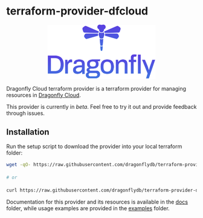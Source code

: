 # terraform-provider-dfcloud

<p align="center">
  <a href="https://dragonflydb.io">
    <img  src="/.github/images/logo-full.svg"
      width="284" border="0" alt="Dragonfly">
  </a>
</p>

Dragonfly Cloud terraform provider is a terraform provider for managing resources in [Dragonfly Cloud](https://dragonflydb.cloud/).

This provider is currently in *beta*. Feel free to try it out and provide feedback through issues.

## Installation

Run the setup script to download the provider into your local terraform folder:

```bash
wget -qO- https://raw.githubusercontent.com/dragonflydb/terraform-provider-dfcloud/refs/heads/main/setup.sh | sh

# or

curl https://raw.githubusercontent.com/dragonflydb/terraform-provider-dfcloud/refs/heads/main/setup.sh| sh
```

Documentation for this provider and its resources is available in the [docs](./docs) folder, while usage examples are provided in the [examples](./examples) folder.
